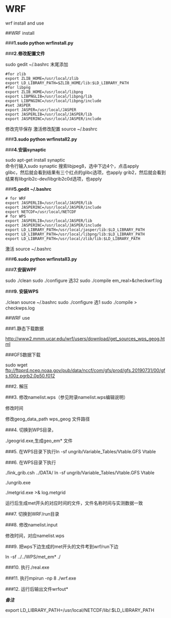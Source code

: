 # WRF

wrf install and use

##WRF install 


###**1.sudo python wrfinstall.py**

###**2.修改配置文件**

sudo gedit ~/.bashrc
末尾添加

    #for zlib
    export ZLIB_HOME=/usr/local/zlib
    export LD_LIBRARY_PATH=$ZLIB_HOME/lib:$LD_LIBRARY_PATH
    #for libpng
    export ZLIB_HOME=/usr/local/libpng
    export LIBPNGLIB=/usr/local/libpng/lib
    export LIBPNGINC=/usr/local/libpng/include
    #set JASPER
    export JASPER=/usr/local/JASPER
    export JASPERLIB=/usr/local/JASPER/lib
    export JASPERINC=/usr/local/JASPER/include

修改完毕保存
激活修改配置
source ~/.bashrc

###**3.sudo python wrfinstall2.py**

###**4.安装synaptic**

sudo apt-get install synaptic	
命令行输入sudo synaptic
搜索libjpeg8，选中下边4个，点击apply	
glibc，然后就会看到结果有三个红点的glibc选项，也apply
grib2，然后就会看到结果有libgrib2c-dev/libgrib2c0d选项，也apply

###**5.gedit ~/.bashrc**

    # for WRF
    export JASPERLIB=/usr/local/JASPER/lib
    export JASPERINC=/usr/local/JASPER/include
    export NETCDF=/usr/local/NETCDF
    # for WPS
    export JASPERLIB=/usr/local/JASPER/lib
    export JASPERINC=/usr/local/JASPER/include
    export LD_LIBRARY_PATH=/usr/local/jasper/lib:$LD_LIBRARY_PATH
    export LD_LIBRARY_PATH=/usr/local/libpng/lib:$LD_LIBRARY_PATH
    export LD_LIBRARY_PATH=/usr/local/zlib/lib:$LD_LIBRARY_PATH
    
激活
source ~/.bashrc

###**6.sudo python wrfinstall3.py**

###**7.安装WPF**

sudo ./clean 
sudo ./configure 
选32
sudo ./compile em_real>&checkwrf.log

###**9. 安装WPS**

./clean 
source ~/.bashrc
sudo ./configure 
选1
sudo ./compile > checkwps.log

##WRF use

###1.静态下载数据

http://www2.mmm.ucar.edu/wrf/users/download/get_sources_wps_geog.html

###GFS数据下载

sudo wget ftp://ftpprd.ncep.noaa.gov/pub/data/nccf/com/gfs/prod/gfs.20190731/00/gfs.t00z.pgrb2.0p50.f012

###2. 解压

###3. 修改namelist.wps（参见附录namelist.wps编辑说明）
 
修改时间


修改geog_data_path wps_geog 文件路径

###4. 切换到WPS目录，

./geogrid.exe,生成geo_em* 文件

###5. 在WPS目录下执行ln -sf ungrib/Variable_Tables/Vtable.GFS Vtable

###6. 在WPS目录下执行

./link_grib.csh ../DATA/
ln -sf ungrib/Variable_Tables/Vtable.GFS Vtable

./ungrib.exe

./metgrid.exe >& log.metgrid

运行后生成met开头的对应时间的文件，文件名称时间与实测数据一致

###7. 切换到WRF/run目录

###8. 修改namelist.input 

修改时间，对应namelist.wps

###9. 把wps下边生成的met开头的文件考到wrf/run下边

ln -sf  ../../WPS/met_em* ./

###10. 执行./real.exe  

###11. 执行mpirun -np 8 ./wrf.exe

###12. 运行后输出文件wrfout*


***备注***

export LD_LIBRARY_PATH=/usr/local/NETCDF/lib/:$LD_LIBRARY_PATH
